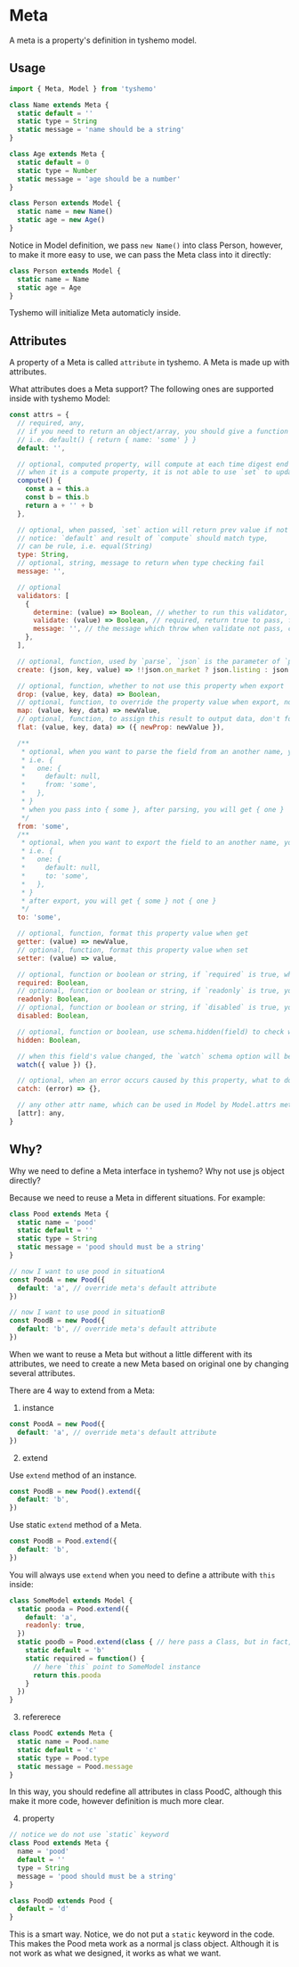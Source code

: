 # Meta

A meta is a property's definition in tyshemo model.

## Usage

```js
import { Meta, Model } from 'tyshemo'

class Name extends Meta {
  static default = ''
  static type = String
  static message = 'name should be a string'
}

class Age extends Meta {
  static default = 0
  static type = Number
  static message = 'age should be a number'
}

class Person extends Model {
  static name = new Name()
  static age = new Age()
}
```

Notice in Model definition, we pass `new Name()` into class Person, however, to make it more easy to use, we can pass the Meta class into it directly:

```js
class Person extends Model {
  static name = Name
  static age = Age
}
```

Tyshemo will initialize Meta automaticly inside.

## Attributes

A property of a Meta is called `attribute` in tyshemo. A Meta is made up with attributes.

What attributes does a Meta support? The following ones are supported inside with tyshemo Model:

```js
const attrs = {
  // required, any,
  // if you need to return an object/array, you should give a function to return,
  // i.e. default() { return { name: 'some' } }
  default: '',

  // optional, computed property, will compute at each time digest end
  // when it is a compute property, it is not able to use `set` to update value
  compute() {
    const a = this.a
    const b = this.b
    return a + '' + b
  },

  // optional, when passed, `set` action will return prev value if not pass type checking
  // notice: `default` and result of `compute` should match type,
  // can be rule, i.e. equal(String)
  type: String,
  // optional, string, message to return when type checking fail
  message: '',

  // optional
  validators: [
    {
      determine: (value) => Boolean, // whether to run this validator, return true to run, false to forbid
      validate: (value) => Boolean, // required, return true to pass, false to not pass
      message: '', // the message which throw when validate not pass, can be function to return message dynamicly
    },
  ],

  // optional, function, used by `parse`, `json` is the parameter of `parse`
  create: (json, key, value) => !!json.on_market ? json.listing : json.pending,

  // optional, function, whether to not use this property when export
  drop: (value, key, data) => Boolean,
  // optional, function, to override the property value when export, not work when `drop` is false
  map: (value, key, data) => newValue,
  // optional, function, to assign this result to output data, don't forget to set `drop` to be true if you want to drop original property
  flat: (value, key, data) => ({ newProp: newValue }),

  /**
   * optional, when you want to parse the field from an another name, you can pass it,
   * i.e. {
   *   one: {
   *     default: null,
   *     from: 'some',
   *   },
   * }
   * when you pass into { some }, after parsing, you will get { one }
   */
  from: 'some',
  /**
   * optional, when you want to export the field to an another name, you can pass it,
   * i.e. {
   *   one: {
   *     default: null,
   *     to: 'some',
   *   },
   * }
   * after export, you will get { some } not { one }
   */
  to: 'some',

  // optional, function, format this property value when get
  getter: (value) => newValue,
  // optional, function, format this property value when set
  setter: (value) => value,

  // optional, function or boolean or string, if `required` is true, when you invoke `validate` and the value is empty, an error will be in the errors list
  required: Boolean,
  // optional, function or boolean or string, if `readonly` is true, you will not be able to change value by using `set` (however `assign` works)
  readonly: Boolean,
  // optional, function or boolean or string, if `disabled` is true, you will not be able to change value by using `set` (however `assign` works), when you invoke `validate`, the validators will be ignored, and when you invoke `export`, the `drop` option will be set to be `true` automaticly
  disabled: Boolean,

  // optional, function or boolean, use schema.hidden(field) to check whether the field should be hidden
  hidden: Boolean,

  // when this field's value changed, the `watch` schema option will be invoke
  watch({ value }) {},

  // optional, when an error occurs caused by this property, what to do with the error
  catch: (error) => {},

  // any other attr name, which can be used in Model by Model.attrs method
  [attr]: any,
}
```

## Why?

Why we need to define a Meta interface in tyshemo? Why not use js object directly?

Because we need to reuse a Meta in different situations. For example:

```js
class Pood extends Meta {
  static name = 'pood'
  static default = ''
  static type = String
  static message = 'pood should must be a string'
}

// now I want to use pood in situationA
const PoodA = new Pood({
  default: 'a', // override meta's default attribute
})

// now I want to use pood in situationB
const PoodB = new Pood({
  default: 'b', // override meta's default attribute
})
```

When we want to reuse a Meta but without a little different with its attributes, we need to create a new Meta based on original one by changing several attributes.

There are 4 way to extend from a Meta:

1) instance

```js
const PoodA = new Pood({
  default: 'a', // override meta's default attribute
})
```

2) extend

Use `extend` method of an instance.

```js
const PoodB = new Pood().extend({
  default: 'b',
})
```

Use static `extend` method of a Meta.

```js
const PoodB = Pood.extend({
  default: 'b',
})
```

You will always use `extend` when you need to define a attribute with `this` inside:

```js
class SomeModel extends Model {
  static pooda = Pood.extend({
    default: 'a',
    readonly: true,
  })
  static poodb = Pood.extend(class { // here pass a Class, but in fact, only its static properties used
    static default = 'b'
    static required = function() {
      // here `this` point to SomeModel instance
      return this.pooda
    }
  })
}
```

3) refererece

```js
class PoodC extends Meta {
  static name = Pood.name
  static default = 'c'
  static type = Pood.type
  static message = Pood.message
}
```

In this way, you should redefine all attributes in class PoodC, although this make it more code, however definition is much more clear.

4) property

```js
// notice we do not use `static` keyword
class Pood extends Meta {
  name = 'pood'
  default = ''
  type = String
  message = 'pood should must be a string'
}

class PoodD extends Pood {
  default = 'd'
}
```

This is a smart way. Notice, we do not put a `static` keyword in the code. This makes the Pood meta work as a normal js class object. Although it is not work as what we designed, it works as what we want.
